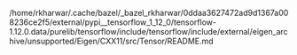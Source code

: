 /home/rkharwar/.cache/bazel/_bazel_rkharwar/0ddaa3627472ad9d1367a008236ce2f5/external/pypi__tensorflow_1_12_0/tensorflow-1.12.0.data/purelib/tensorflow/include/tensorflow/include/external/eigen_archive/unsupported/Eigen/CXX11/src/Tensor/README.md